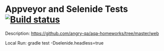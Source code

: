 # Appveyor and Selenide Tests [![Build status](https://ci.appveyor.com/api/projects/status/0ihqapjnd4rtjeqg?svg=true)](https://ci.appveyor.com/project/angry-qa/ntl-2-1-1-selenide)


Description: https://github.com/angry-qa/aqa-homeworks/tree/master/web

Local Run: gradle test -Dselenide.headless=true
